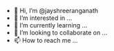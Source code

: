 - 👋 Hi, I’m @jayshreeranganath
- 👀 I’m interested in ...
- 🌱 I’m currently learning ...
- 💞️ I’m looking to collaborate on ...
- 📫 How to reach me ...

<!---
jayshreeranganath/jayshreeranganath is a ✨ special ✨ repository because its `README.md` (this file) appears on your GitHub profile.
You can click the Preview link to take a look at your changes.
--->
